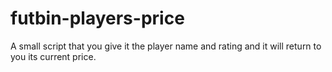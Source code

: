 # futbin-players-price
A small script that you give it the player name and rating and it will return to you its current price.

